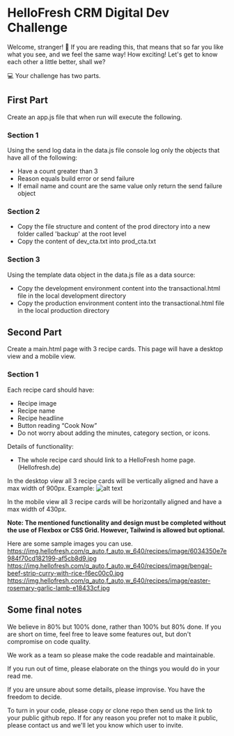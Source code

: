 # HelloFresh CRM Digital Dev Challenge

Welcome, stranger! 👋 If you are reading this, that means that so far you like what you see, and we feel the same way! How exciting! Let's get to know each other a little better, shall we?


💻 Your challenge has two parts. 

## First Part 
Create an app.js file that when run will execute the following.

### Section 1
Using the send log data in the data.js file console log only the objects that have all of the following: <br>
* Have a count greater than 3
* Reason equals build error or send failure
* If email name and count are the same value only return the send failure object

### Section 2
* Copy the file structure and content of the prod directory into a new folder called 'backup' at the root level
* Copy the content of dev_cta.txt into prod_cta.txt

### Section 3
Using the template data object in the data.js file as a data source: <br>
* Copy the development environment content into the transactional.html file in the local development directory
* Copy the production environment content into the transactional.html file in the local production directory

## Second Part
Create a main.html page with 3 recipe cards. This page will have a desktop view and a mobile view. 

### Section 1
Each recipe card should have:
* Recipe image
* Recipe name 
* Recipe headline
* Button reading “Cook Now”
* Do not worry about adding the minutes, category section, or icons.

Details of functionality:
* The whole recipe card should link to a HelloFresh home page. (Hellofresh.de) 

In the desktop view all 3 recipe cards will be vertically aligned and have a max width of 900px.
Example:
![alt text](https://cdn.hellofresh.com/de/cms/crm/Sample-for-crm-dev-challange.png)


In the mobile view all 3 recipe cards will be horizontally aligned and have a max width of 430px.

**Note: The mentioned functionality and design must be completed without the use of Flexbox or CSS Grid. However, Tailwind is allowed but optional.**

Here are some sample images you can use.
https://img.hellofresh.com/q_auto,f_auto,w_640/recipes/image/6034350e7e984f70cd182199-af5cb8d9.jpg
https://img.hellofresh.com/q_auto,f_auto,w_640/recipes/image/bengal-beef-strip-curry-with-rice-f6ec00c0.jpg
https://img.hellofresh.com/q_auto,f_auto,w_640/recipes/image/easter-rosemary-garlic-lamb-e18433cf.jpg

## Some final notes

We believe in 80% but 100% done, rather than 100% but 80% done. If you are short on time, feel free to leave some features out, but don't compromise on code quality.

We work as a team so please make the code readable and maintainable.

If you run out of time, please elaborate on the things you would do in your read me.

If you are unsure about some details, please improvise. You have the freedom to decide.

To turn in your code, please copy or clone repo then send us the link to your public github repo. If for any reason you prefer not to make it public, please contact us and we'll let you know which user to invite.
